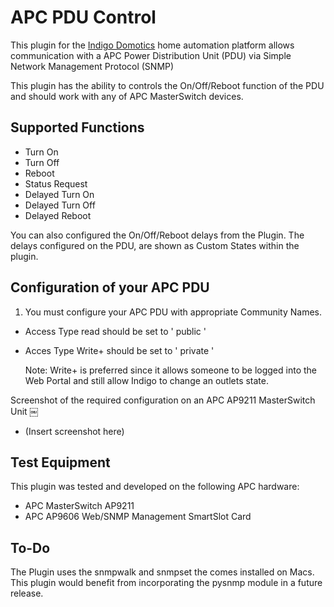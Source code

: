 # APC PDU Control

This plugin for the [Indigo Domotics](http://www.indigodomo.com/) home automation platform allows communication with a APC Power Distribution Unit (PDU) via Simple Network Management Protocol (SNMP)

This plugin has the ability to controls the On/Off/Reboot function of the PDU and should work with any of APC MasterSwitch devices.

## Supported Functions

* Turn On
* Turn Off
* Reboot
* Status Request
* Delayed Turn On
* Delayed Turn Off
* Delayed Reboot

You can also configured the On/Off/Reboot delays from the Plugin. The delays configured on the PDU, are shown as Custom States within the plugin.

## Configuration of your APC PDU

1) You must configure your APC PDU with appropriate Community Names. 

* Access Type read should be set to '  public  '
* Acces Type Write+ should be set to '  private  '

    Note: Write+ is preferred since it allows someone to be logged into the Web Portal and still allow Indigo to change an outlets state.

Screenshot of the required configuration on an APC AP9211 MasterSwitch Unit
￼
* (Insert screenshot here)

## Test Equipment

This plugin was tested and developed on the following APC hardware:

* APC MasterSwitch AP9211 
* APC AP9606 Web/SNMP Management SmartSlot Card


## To-Do

The Plugin uses the snmpwalk and snmpset the comes installed on Macs. This plugin would benefit from incorporating the pysnmp module in a future release.